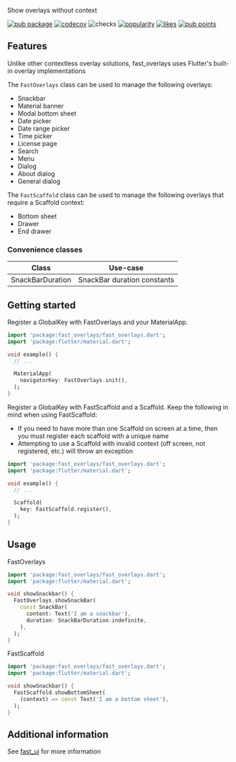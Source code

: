Show overlays without context

[![pub package](https://img.shields.io/pub/v/fast_overlays)](https://pub.dev/packages/fast_overlays)
[![codecov](https://img.shields.io/codecov/c/github/Rexios80/fast_ui/master?flag=fast_overlays)](https://codecov.io/gh/Rexios80/fast_ui)
![checks](https://img.shields.io/github/checks-status/Rexios80/fast_ui/master)
[![popularity](https://img.shields.io/pub/popularity/fast_overlays)](https://pub.dev/packages/fast_overlays/score)
[![likes](https://img.shields.io/pub/likes/fast_overlays)](https://pub.dev/packages/fast_overlays/score)
[![pub points](https://img.shields.io/pub/points/fast_overlays)](https://pub.dev/packages/fast_overlays/score)

## Features
Unlike other contextless overlay solutions, fast_overlays uses Flutter's built-in overlay implementations

The `FastOverlays` class can be used to manage the following overlays:
- Snackbar
- Material banner
- Modal bottom sheet
- Date picker
- Date range picker
- Time picker
- License page
- Search
- Menu
- Dialog
- About dialog
- General dialog

The `FastScaffold` class can be used to manage the following overlays that require a Scaffold context:
- Bottom sheet
- Drawer
- End drawer

### Convenience classes
| Class            | Use-case                    |
| ---------------- | --------------------------- |
| SnackBarDuration | SnackBar duration constants |

## Getting started
Register a GlobalKey with FastOverlays and your MaterialApp.

<!-- embedme readme/getting_started.dart -->
```dart
import 'package:fast_overlays/fast_overlays.dart';
import 'package:flutter/material.dart';

void example() {
  // ...

  MaterialApp(
    navigatorKey: FastOverlays.init(),
  );
}

```

Register a GlobalKey with FastScaffold and a Scaffold. Keep the following in mind when using FastScaffold:
- If you need to have more than one Scaffold on screen at a time, then you must register each scaffold with a unique name
- Attempting to use a Scaffold with invalid context (off screen, not registered, etc.) will throw an exception

<!-- embedme readme/getting_started_2.dart -->
```dart
import 'package:fast_overlays/fast_overlays.dart';
import 'package:flutter/material.dart';

void example() {
  // ...

  Scaffold(
    key: FastScaffold.register(),
  );
}

```

## Usage

FastOverlays

<!-- embedme readme/usage.dart -->
```dart
import 'package:fast_overlays/fast_overlays.dart';
import 'package:flutter/material.dart';

void showSnackbar() {
  FastOverlays.showSnackBar(
    const SnackBar(
      content: Text('I am a snackbar'),
      duration: SnackBarDuration.indefinite,
    ),
  );
}

```

FastScaffold

<!-- embedme readme/usage_2.dart -->
```dart
import 'package:fast_overlays/fast_overlays.dart';
import 'package:flutter/material.dart';

void showSnackbar() {
  FastScaffold.showBottomSheet(
    (context) => const Text('I am a bottom sheet'),
  );
}

```

## Additional information
See [fast_ui](https://pub.dev/packages/fast_ui) for more information